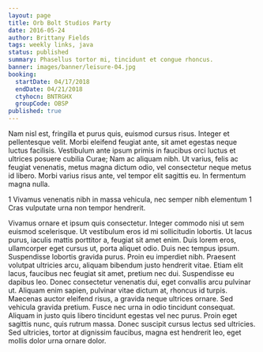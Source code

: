 ```yaml
---
layout: page
title: Orb Bolt Studios Party
date: 2016-05-24
author: Brittany Fields
tags: weekly links, java
status: published
summary: Phasellus tortor mi, tincidunt et congue rhoncus.
banner: images/banner/leisure-04.jpg
booking:
  startDate: 04/17/2018
  endDate: 04/21/2018
  ctyhocn: BNTRGHX
  groupCode: OBSP
published: true
---
```

Nam nisl est, fringilla et purus quis, euismod cursus risus. Integer et pellentesque velit. Morbi eleifend feugiat ante, sit amet egestas neque luctus facilisis. Vestibulum ante ipsum primis in faucibus orci luctus et ultrices posuere cubilia Curae; Nam ac aliquam nibh. Ut varius, felis ac feugiat venenatis, metus magna dictum odio, vel consectetur neque metus id libero. Morbi varius risus ante, vel tempor elit sagittis eu. In fermentum magna nulla.

1 Vivamus venenatis nibh in massa vehicula, nec semper nibh elementum
1 Cras vulputate urna non tempor hendrerit.

Vivamus ornare et ipsum quis consectetur. Integer commodo nisi ut sem euismod scelerisque. Ut vestibulum eros id mi sollicitudin lobortis. Ut lacus purus, iaculis mattis porttitor a, feugiat sit amet enim. Duis lorem eros, ullamcorper eget cursus ut, porta aliquet odio. Duis nec tempus ipsum. Suspendisse lobortis gravida purus. Proin eu imperdiet nibh. Praesent volutpat ultricies arcu, aliquam bibendum justo hendrerit vitae. Etiam elit lacus, faucibus nec feugiat sit amet, pretium nec dui. Suspendisse eu dapibus leo. Donec consectetur venenatis dui, eget convallis arcu pulvinar ut.
Aliquam enim sapien, pulvinar vitae dictum at, rhoncus id turpis. Maecenas auctor eleifend risus, a gravida neque ultrices ornare. Sed vehicula gravida pretium. Fusce nec urna in odio tincidunt consequat. Aliquam in justo quis libero tincidunt egestas vel nec purus. Proin eget sagittis nunc, quis rutrum massa. Donec suscipit cursus lectus sed ultricies. Sed ultricies, tortor at dignissim faucibus, magna est hendrerit leo, eget mollis dolor urna ornare dolor.
